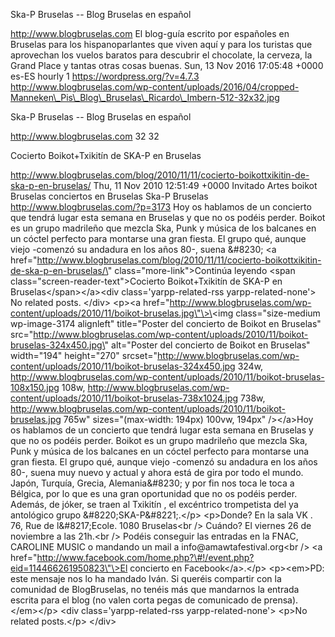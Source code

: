 Ska-P Bruselas -- Blog Bruselas en español

http://www.blogbruselas.com El blog-guía escrito por españoles en
Bruselas para los hispanoparlantes que viven aquí y para los turistas
que aprovechan los vuelos baratos para descubrir el chocolate, la
cerveza, la Grand Place y tantas otras cosas buenas. Sun, 13 Nov 2016
17:05:48 +0000 es-ES hourly 1 https://wordpress.org/?v=4.7.3
http://www.blogbruselas.com/wp-content/uploads/2016/04/cropped-Manneken\_Pis\_Blog\_Bruselas\_Ricardo\_Imbern-512-32x32.jpg

Ska-P Bruselas -- Blog Bruselas en español

http://www.blogbruselas.com 32 32

Cocierto Boikot+Txikitín de SKA-P en Bruselas

http://www.blogbruselas.com/blog/2010/11/11/cocierto-boikottxikitin-de-ska-p-en-bruselas/
Thu, 11 Nov 2010 12:51:49 +0000 Invitado Artes boikot Bruselas
conciertos en Bruselas Ska-P Bruselas
http://www.blogbruselas.com/?p=3173 Hoy os hablamos de un concierto que
tendrá lugar esta semana en Bruselas y que no os podéis perder. Boikot
es un grupo madrileño que mezcla Ska, Punk y música de los balcanes en
un cóctel perfecto para montarse una gran fiesta. El grupo qué, aunque
viejo -comenzó su andadura en los años 80-, suena &\#8230; \<a
href=\"http://www.blogbruselas.com/blog/2010/11/11/cocierto-boikottxikitin-de-ska-p-en-bruselas/\"
class=\"more-link\"\>Continúa leyendo \<span
class=\"screen-reader-text\"\>Cocierto Boikot+Txikitín de SKA-P en
Bruselas\</span\>\</a\>\<div class=\'yarpp-related-rss
yarpp-related-none\'\> No related posts. \</div\> \<p\>\<a
href=\"http://www.blogbruselas.com/wp-content/uploads/2010/11/boikot-bruselas.jpg\"\>\<img
class=\"size-medium wp-image-3174 alignleft\" title=\"Poster del
concierto de Boikot en Bruselas\"
src=\"http://www.blogbruselas.com/wp-content/uploads/2010/11/boikot-bruselas-324x450.jpg\"
alt=\"Poster del concierto de Boikot en Bruselas\" width=\"194\"
height=\"270\"
srcset=\"http://www.blogbruselas.com/wp-content/uploads/2010/11/boikot-bruselas-324x450.jpg
324w,
http://www.blogbruselas.com/wp-content/uploads/2010/11/boikot-bruselas-108x150.jpg
108w,
http://www.blogbruselas.com/wp-content/uploads/2010/11/boikot-bruselas-738x1024.jpg
738w,
http://www.blogbruselas.com/wp-content/uploads/2010/11/boikot-bruselas.jpg
765w\" sizes=\"(max-width: 194px) 100vw, 194px\" /\>\</a\>Hoy os
hablamos de un concierto que tendrá lugar esta semana en Bruselas y que
no os podéis perder. Boikot es un grupo madrileño que mezcla Ska, Punk y
música de los balcanes en un cóctel perfecto para montarse una gran
fiesta. El grupo qué, aunque viejo -comenzó su andadura en los años 80-,
suena muy nuevo y actual y ahora está de gira por todo el mundo. Japón,
Turquía, Grecia, Alemania&\#8230; y por fin nos toca le toca a Bélgica,
por lo que es una gran oportunidad que no os podéis perder. Además, de
jóker, se traen al Txikitín , el excéntrico trompetista del ya
antológico grupo &\#8220;SKA-P&\#8221;.\</p\> \<p\>Donde? En la sala VK
. 76, Rue de l&\#8217;Ecole. 1080 Bruselas\<br /\> Cuándo? El viernes 26
de noviembre a las 21h.\<br /\> Podéis conseguir las entradas en la
FNAC, CAROLINE MUSIC o mandando un mail a info\@amawtafestival.org\<br
/\> \<a
href=\"http://www.facebook.com/home.php?\#!/event.php?eid=114466261950823\"\>El
concierto en Facebook\</a\>.\</p\> \<p\>\<em\>PD: este mensaje nos lo ha
mandado Iván. Si queréis compartir con la comunidad de BlogBruselas, no
tenéis más que mandarnos la entrada escrita para el blog (no valen corta
pegas de comunicado de prensa).\</em\>\</p\> \<div
class=\'yarpp-related-rss yarpp-related-none\'\> \<p\>No related
posts.\</p\> \</div\>
